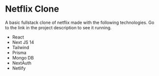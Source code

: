 # Netflix Clone
A basic fullstack clone of netflix made with the following technologies. Go to the link in the project description to see it running. 
   
- React
- Next JS 14
- Tailwind
- Prisma
- Mongo DB
- NextAuth
- Netlify

